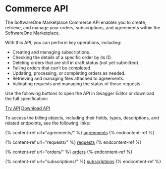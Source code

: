 # Commerce API

The SoftwareOne Marketplace Commerce API enables you to create, retrieve, and manage your orders, subscriptions, and agreements within the SoftwareOne Marketplace.&#x20;

With this API, you can perform key operations, including:&#x20;

* Creating and managing subscriptions.
* Checking the details of a specific order by its ID.
* Deleting orders that are still in draft status (not yet submitted).
* Failing orders that can't be completed.
* Updating, processing, or completing orders as needed.
* Retrieving and managing files attached to agreements.
* Validating requests and managing the status of those requests.

Use the following buttons to open the API in Swagger Editor or download the full specification:

<a href="https://editor-next.swagger.io/?url=https://api.platform.softwareone.com/public/v1/commerce/openapi.json" class="button primary" data-icon="up-right-from-square">Try API</a>  <a href="https://api.platform.softwareone.com/public/v1/commerce/openapi.json" class="button secondary" data-icon="arrow-down">Download API</a>

To access the billing objects, including their fields, types, descriptions, and related endpoint&#x73;**,** see the following links:

{% content-ref url="agreements/" %}
[agreements](agreements/)
{% endcontent-ref %}

{% content-ref url="requests/" %}
[requests](requests/)
{% endcontent-ref %}

{% content-ref url="orders/" %}
[orders](orders/)
{% endcontent-ref %}

{% content-ref url="subscriptions/" %}
[subscriptions](subscriptions/)
{% endcontent-ref %}
